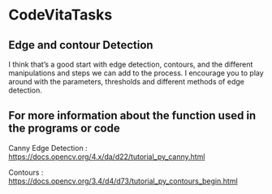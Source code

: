 # CodeVitaTasks

## Edge and contour Detection
I think that’s a good start with edge detection, contours, and the different manipulations and steps we can add to the process. 
I encourage you to play around with the parameters, thresholds and different methods of edge detection.

## For more information about the function used in the programs or code 
Canny Edge Detection : https://docs.opencv.org/4.x/da/d22/tutorial_py_canny.html

Contours : https://docs.opencv.org/3.4/d4/d73/tutorial_py_contours_begin.html
